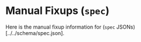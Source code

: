 # Manual Fixups (`spec`)

Here is the manual fixup information for (`spec` JSONs)[../../schema/spec.json].

